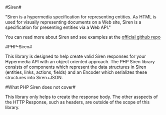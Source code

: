 #Siren#

"Siren is a hypermedia specification for representing entities. 
As HTML is used for visually representing documents on a Web site,
Siren is a specification for presenting entities via a Web API." 


You can read more about Siren and see examples at the [official github repo](https://github.com/kevinswiber/siren)

#PHP-Siren#

This library is designed to help create valid Siren responses for your Hypermedia API with an object
oriented approach. The PHP Siren library consists of components which represent
the data structures in Siren (entities, links, actions, fields) and an Encoder which serializes
these structures into Siren+JSON. 

#What PHP Siren does not cover#

This library only helps to create the response body. The other asspects of
the HTTP Response, such as headers, are outside of the scope of this library.
